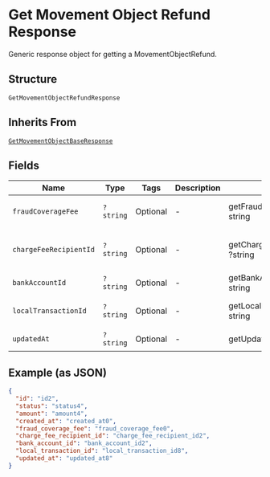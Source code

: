 
# Get Movement Object Refund Response

Generic response object for getting a MovementObjectRefund.

## Structure

`GetMovementObjectRefundResponse`

## Inherits From

[`GetMovementObjectBaseResponse`](../../doc/models/get-movement-object-base-response.md)

## Fields

| Name | Type | Tags | Description | Getter | Setter |
|  --- | --- | --- | --- | --- | --- |
| `fraudCoverageFee` | `?string` | Optional | - | getFraudCoverageFee(): ?string | setFraudCoverageFee(?string fraudCoverageFee): void |
| `chargeFeeRecipientId` | `?string` | Optional | - | getChargeFeeRecipientId(): ?string | setChargeFeeRecipientId(?string chargeFeeRecipientId): void |
| `bankAccountId` | `?string` | Optional | - | getBankAccountId(): ?string | setBankAccountId(?string bankAccountId): void |
| `localTransactionId` | `?string` | Optional | - | getLocalTransactionId(): ?string | setLocalTransactionId(?string localTransactionId): void |
| `updatedAt` | `?string` | Optional | - | getUpdatedAt(): ?string | setUpdatedAt(?string updatedAt): void |

## Example (as JSON)

```json
{
  "id": "id2",
  "status": "status4",
  "amount": "amount4",
  "created_at": "created_at0",
  "fraud_coverage_fee": "fraud_coverage_fee0",
  "charge_fee_recipient_id": "charge_fee_recipient_id2",
  "bank_account_id": "bank_account_id2",
  "local_transaction_id": "local_transaction_id8",
  "updated_at": "updated_at8"
}
```


